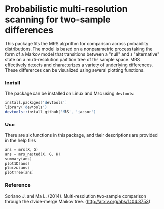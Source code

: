 Probabilistic multi-resolution scanning for two-sample differences
================================

This package fits the MRS algorithm for comparison across probability distributions. 
The model is based on a nonparametric process taking the form of a Markov model that transitions 
between a "null" and a "alternative" state on a multi-resolution partition tree of the sample space.
MRS effectively detects and characterizes a variety of underlying differences. 
These differences can be visualized using several plotting functions.

### Install
The package can be installed on Linux and Mac using `devtools`:

```S
install.packages('devtools')
library('devtools')
devtools::install_github('MRS', 'jacsor')
```

### Use
There are six functions in this package, and their descriptions are provided in the help files

```S
ans = mrs(X, G)
ans = mrs_nested(X, G, H)
summary(ans)
plot1D(ans)
plot2D(ans)
plotTree(ans)
```

### Reference
Soriano J. and Ma L. (2014). Multi-resolution two-sample comparison through the divide-merge Markov tree. (http://arxiv.org/abs/1404.3753)
